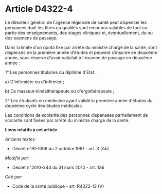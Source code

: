 # Article D4322-4

Le  directeur général de l'agence régionale de santé peut dispenser les personnes dont les titres ou qualités sont reconnus
valables de tout ou partie des enseignements, des stages cliniques et, éventuellement, du ou des examens de passage. 

Dans la limite d'un quota fixé par arrêté du ministre chargé de la santé, sont dispensés de la première année d'études et
peuvent s'inscrire en deuxième année, sous réserve d'avoir satisfait à l'examen de passage en deuxième année : 

1° Les personnes titulaires du diplôme d'Etat : 

a) D'infirmière ou d'infirmier ; 

b) De masseur-kinésithérapeute ou d'ergothérapeute ; 

2° Les étudiants en médecine ayant validé la première année d'études du deuxième cycle des études médicales. 

Les conditions de scolarité des personnes dispensées partiellement de scolarité sont fixées par arrêté du ministre chargé de
la santé.

**Liens relatifs à cet article**

_Anciens textes_:

  - Décret n°91-1008 du 2 octobre 1991 - art. 3 (Ab)

_Modifié par_:

  - Décret n°2010-344 du 31 mars 2010 - art. 136

_Cité par_:

  - Code de la santé publique - art. R4322-13 (V)
